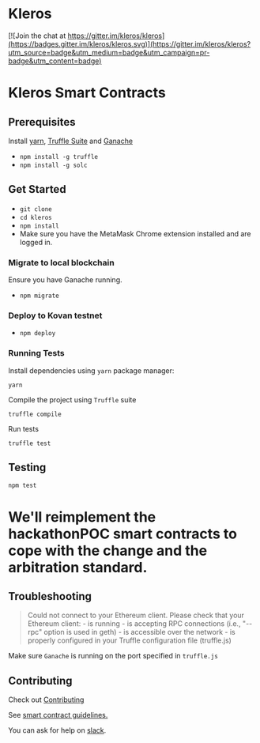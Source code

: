 # Kleros

[![Join the chat at https://gitter.im/kleros/kleros](https://badges.gitter.im/kleros/kleros.svg)](https://gitter.im/kleros/kleros?utm_source=badge&utm_medium=badge&utm_campaign=pr-badge&utm_content=badge)

# Kleros Smart Contracts

## Prerequisites
Install [yarn](https://yarnpkg.com/lang/en/), [Truffle Suite](https://truffleframework.com/) and [Ganache](https://truffleframework.com/ganache)

* `npm install -g truffle`
* `npm install -g solc`

## Get Started
* `git clone`
* `cd kleros`
* `npm install`
* Make sure you have the MetaMask Chrome extension installed and are logged in.

### Migrate to local blockchain
Ensure you have Ganache running.
* `npm migrate`

### Deploy to Kovan testnet
* `npm deploy`

### Running Tests

Install dependencies using `yarn` package manager:
```
yarn
```
Compile the project using `Truffle` suite
```
truffle compile
```
Run tests
```
truffle test
```

## Testing
`npm test`

We'll reimplement the hackathonPOC smart contracts to cope with the change and the arbitration standard.
=======
## Troubleshooting
> Could not connect to your Ethereum client. Please check that your Ethereum client:
    - is running
    - is accepting RPC connections (i.e., "--rpc" option is used in geth)
    - is accessible over the network
    - is properly configured in your Truffle configuration file (truffle.js)

Make sure `Ganache` is running on the port specified in `truffle.js`

## Contributing
Check out [Contributing](CONTRIBUTING.md)

See [smart contract guidelines.](https://github.com/kleros/kleros/wiki/Guidelines-contracts)

You can ask for help on [slack](https://slack.kleros.io/).
